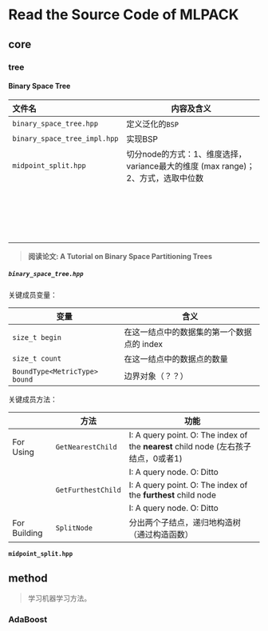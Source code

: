 # Read the Source Code of MLPACK

## core

### tree

#### Binary Space Tree

| 文件名                       | 内容及含义                                                   |
| :--------------------------- | ------------------------------------------------------------ |
| `binary_space_tree.hpp`      | 定义泛化的`BSP`                                              |
| `binary_space_tree_impl.hpp` | 实现BSP                                                      |
| `midpoint_split.hpp`         | 切分node的方式：1、维度选择，variance最大的维度 (max range)；2、方式，选取中位数 |
|                              |                                                              |
|                              |                                                              |
|                              |                                                              |
|                              |                                                              |
|                              |                                                              |
|                              |                                                              |
|                              |                                                              |
|                              |                                                              |
|                              |                                                              |
|                              |                                                              |
|                              |                                                              |
|                              |                                                              |
|                              |                                                              |
|                              |                                                              |
|                              |                                                              |
|                              |                                                              |
|                              |                                                              |
|                              |                                                              |
|                              |                                                              |



> **阅读论文: A Tutorial on Binary Space Partitioning Trees**
>
> 

##### `binary_space_tree.hpp`

关键成员变量：

| 变量                          | 含义                                       |
| ----------------------------- | ------------------------------------------ |
| `size_t begin`                | 在这一结点中的数据集的第一个数据点的 index |
| `size_t count`                | 在这一结点中的数据点的数量                 |
| `BoundType<MetricType> bound` | 边界对象（？？）                           |

关键成员方法：

|              | 方法               | 功能                                                         |
| ------------ | ------------------ | ------------------------------------------------------------ |
| For Using    | `GetNearestChild`  | I: A query point. O: The index of the **nearest** child node (左右孩子结点，0或者1) |
|              |                    | I: A query node. O: Ditto                                    |
|              | `GetFurthestChild` | I: A query point. O: The index of the **furthest** child node |
|              |                    | I: A query node. O: Ditto                                    |
| For Building | `SplitNode`        | 分出两个子结点，递归地构造树（通过构造函数）                 |

**`midpoint_split.hpp`**

## method

> 学习机器学习方法。

### AdaBoost





